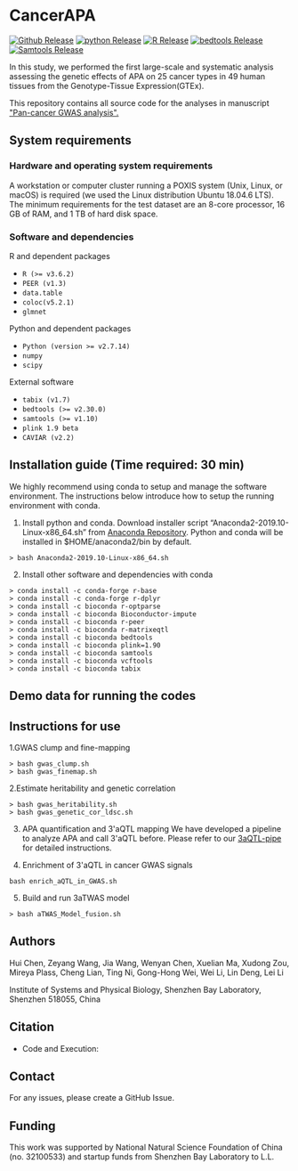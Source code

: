 # CancerAPA
[![Github Release](https://img.shields.io/badge/release-v1.0-brightgreen)](https://github.com/3UTR/CancerAPA)
[![python Release](https://img.shields.io/badge/python-2.7.14-brightgreen)](https://www.python.org/downloads/)
[![R Release](https://img.shields.io/badge/R-3.6.2-brightgreen)](https://cran.r-project.org/)
[![bedtools Release](https://img.shields.io/badge/bedtools-v2.25.0-brightgreen)](https://github.com/arq5x/bedtools2)
[![Samtools Release](https://img.shields.io/badge/samtools-v1.9-brightgreen)](http://www.htslib.org/)

In this study, we performed the first large-scale and systematic analysis assessing the genetic effects of APA on 25 cancer types in 49 human tissues from the Genotype-Tissue Expression(GTEx).

This repository contains all source code for the analyses in manuscript ["Pan-cancer GWAS analysis".](https://medrxiv.org/cgi/content/short/2023.02.28.23286554v1)

## System requirements
### Hardware and operating system requirements
A workstation or computer cluster running a POXIS system (Unix, Linux, or macOS) is required (we used the Linux distribution Ubuntu 18.04.6 LTS). The minimum requirements for the test dataset are an 8-core processor, 16 GB of RAM, and 1 TB of hard disk space.

### Software and dependencies
R and dependent packages

* `R (>= v3.6.2)`
* `PEER (v1.3)`
* `data.table`
* `coloc(v5.2.1)`
* `glmnet`

Python and dependent packages
* `Python (version >= v2.7.14)`
* `numpy`
* `scipy`

External software
* `tabix (v1.7)`
* `bedtools (>= v2.30.0)`
* `samtools (>= v1.10)`
* `plink 1.9 beta`
* `CAVIAR (v2.2)`

## Installation guide (Time required: 30 min)
We highly recommend using conda to setup and manage the software environment. The instructions below introduce how to setup the running environment with conda.

1. Install python and conda. Download installer script “Anaconda2-2019.10-Linux-x86_64.sh” from [Anaconda Repository](https://repo.anaconda.com/archive/). Python and conda will be installed in $HOME/anaconda2/bin by default.
```
> bash Anaconda2-2019.10-Linux-x86_64.sh
```
2. Install other software and dependencies with conda
```
> conda install -c conda-forge r-base
> conda install -c conda-forge r-dplyr
> conda install -c bioconda r-optparse
> conda install -c bioconda Bioconductor-impute
> conda install -c bioconda r-peer
> conda install -c bioconda r-matrixeqtl
> conda install -c bioconda bedtools
> conda install -c bioconda plink=1.90
> conda install -c bioconda samtools
> conda install -c bioconda vcftools
> conda install -c bioconda tabix
```
## Demo data for running the codes

## Instructions for use


1.GWAS clump and fine-mapping
```
> bash gwas_clump.sh
> bash gwas_finemap.sh
```

2.Estimate heritability and genetic correlation
```
> bash gwas_heritability.sh
> bash gwas_genetic_cor_ldsc.sh
```

3. APA quantification and 3'aQTL mapping
We have developed a pipeline to analyze APA and call 3'aQTL before. Please refer to our [3aQTL-pipe]() for detailed instructions.

4. Enrichment of 3'aQTL in cancer GWAS signals
```
bash enrich_aQTL_in_GWAS.sh
```

  
5. Build and run 3aTWAS model
```
> bash aTWAS_Model_fusion.sh
```
  




## Authors

Hui Chen, Zeyang Wang, Jia Wang, Wenyan Chen, Xuelian Ma, Xudong Zou, Mireya Plass, Cheng Lian, Ting Ni, Gong-Hong Wei,  Wei Li, Lin Deng, Lei Li

Institute of Systems and Physical Biology, Shenzhen Bay Laboratory, Shenzhen 518055, China

## Citation
* Code and Execution:





## Contact
For any issues, please create a GitHub Issue.

## Funding
This work was supported by National Natural Science Foundation of China (no. 32100533) and startup funds from Shenzhen Bay Laboratory to L.L.
